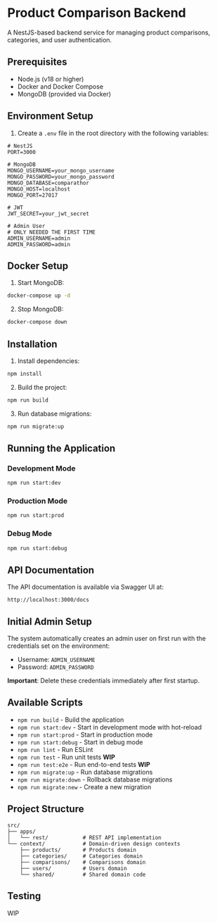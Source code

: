 # Product Comparison Backend

A NestJS-based backend service for managing product comparisons, categories, and user authentication.

## Prerequisites

- Node.js (v18 or higher)
- Docker and Docker Compose
- MongoDB (provided via Docker)

## Environment Setup

1. Create a `.env` file in the root directory with the following variables:

```env
# NestJS
PORT=3000

# MongoDB
MONGO_USERNAME=your_mongo_username
MONGO_PASSWORD=your_mongo_password
MONGO_DATABASE=comparathor
MONGO_HOST=localhost
MONGO_PORT=27017

# JWT
JWT_SECRET=your_jwt_secret

# Admin User
# ONLY NEEDED THE FIRST TIME
ADMIN_USERNAME=admin
ADMIN_PASSWORD=admin
```

## Docker Setup

1. Start MongoDB:

```bash
docker-compose up -d
```

2. Stop MongoDB:

```bash
docker-compose down
```

## Installation

1. Install dependencies:

```bash
npm install
```

2. Build the project:

```bash
npm run build
```

3. Run database migrations:

```bash
npm run migrate:up
```

## Running the Application

### Development Mode

```bash
npm run start:dev
```

### Production Mode

```bash
npm run start:prod
```

### Debug Mode

```bash
npm run start:debug
```

## API Documentation

The API documentation is available via Swagger UI at:

```
http://localhost:3000/docs
```

## Initial Admin Setup

The system automatically creates an admin user on first run with the credentials set on the environment:

- Username: `ADMIN_USERNAME`
- Password: `ADMIN_PASSWORD`

**Important**: Delete these credentials immediately after first startup.

## Available Scripts

- `npm run build` - Build the application
- `npm run start:dev` - Start in development mode with hot-reload
- `npm run start:prod` - Start in production mode
- `npm run start:debug` - Start in debug mode
- `npm run lint` - Run ESLint
- `npm run test` - Run unit tests **WIP**
- `npm run test:e2e` - Run end-to-end tests **WIP**
- `npm run migrate:up` - Run database migrations
- `npm run migrate:down` - Rollback database migrations
- `npm run migrate:new` - Create a new migration

## Project Structure

```
src/
├── apps/
│   └── rest/           # REST API implementation
└── context/            # Domain-driven design contexts
    ├── products/       # Products domain
    ├── categories/     # Categories domain
    ├── comparisons/    # Comparisons domain
    ├── users/          # Users domain
    └── shared/         # Shared domain code
```

## Testing

WIP
